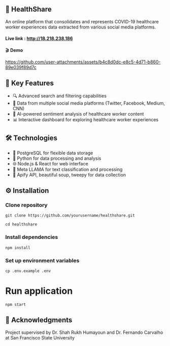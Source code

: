 ## 🏥 HealthShare

An online platform that consolidates and represents COVID-19 healthcare worker experiences data extracted from various social media platforms.

#### **Live link** : http://18.218.238.186

🎬 **Demo**

https://github.com/user-attachments/assets/b4c8d0dc-e8c5-4d71-b860-89e039f89d7c

## 🎯 Key Features
- 🔍 Advanced search and filtering capabilities 
- 📱 Data from multiple social media platforms (Twitter, Facebook, Medium, CNN) 
- 🧠 AI-powered sentiment analysis of healthcare worker content 
- 📊 Interactive dashboard for exploring healthcare worker experiences 


## 🛠️ Technologies

- 💾 PostgreSQL for flexible data storage
- 🐍 Python for data processing and analysis
- 🌐 Node.js & React for web interface
- 🤖 Meta LLAMA for text classification and processing
- 🔌 Apify API, beautiful soup, tweepy for data collection

## ⚙️ Installation
### Clone repository
	git clone https://github.com/yourusername/healthshare.git

	cd healthshare

### Install dependencies
	npm install

### Set up environment variables
	cp .env.example .env

# Run application
	npm start

## 👏 Acknowledgments
Project supervised by Dr. Shah Rukh Humayoun and Dr. Fernando Carvalho at San Francisco State University

